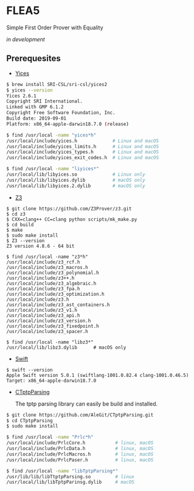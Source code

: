 # FLEA5
Simple First Order Prover with Equality

_in development_

## Prerequesites

- [Yices](http://yices.csl.sri.com)

```Bash
$ brew install SRI-CSL/sri-csl/yices2
$ yices --version
Yices 2.6.1
Copyright SRI International.
Linked with GMP 6.1.2
Copyright Free Software Foundation, Inc.
Build date: 2019-09-01
Platform: x86_64-apple-darwin18.7.0 (release)

$ find /usr/local -name "yices*h"
/usr/local/include/yices.h             # Linux and macOS
/usr/local/include/yices_limits.h      # Linux and macOS
/usr/local/include/yices_types.h       # Linux and macOS
/usr/local/include/yices_exit_codes.h  # Linux and macOS

$ find /usr/local -name "liyices*"
/usr/local/lib/libyices.so             # Linux only
/usr/local/lib/libyices.dylib          # macOS only
/usr/local/lib/libyices.2.dylib        # macOS only
```

- [Z3](https://github.com/Z3Prover/z3)

```
$ git clone https://github.com/Z3Prover/z3.git
$ cd z3
$ CXX=clang++ CC=clang python scripts/mk_make.py
$ cd build
$ make
$ sudo make install
$ Z3 --version
Z3 version 4.8.6 - 64 bit

$ find /usr/local -name "z3*h"
/usr/local/include/z3_rcf.h
/usr/local/include/z3_macros.h
/usr/local/include/z3_polynomial.h
/usr/local/include/z3++.h
/usr/local/include/z3_algebraic.h
/usr/local/include/z3_fpa.h
/usr/local/include/z3_optimization.h
/usr/local/include/z3.h
/usr/local/include/z3_ast_containers.h
/usr/local/include/z3_v1.h
/usr/local/include/z3_api.h
/usr/local/include/z3_version.h
/usr/local/include/z3_fixedpoint.h
/usr/local/include/z3_spacer.h

$ find /usr/local -name "libz3*"
/usr/local/lib/libz3.dylib      # macOS only
```

- [Swift](https://swift.org/)
```
$ swift --version
Apple Swift version 5.0.1 (swiftlang-1001.0.82.4 clang-1001.0.46.5)
Target: x86_64-apple-darwin18.7.0
```

- [CTptpParsing](/https://github.com/AleGit/CTptpParsing)

    The tptp parsing library can easily be build and installed.
```Bash
$ git clone https://github.com/AleGit/CTptpParsing.git
$ cd CTptpParsing
$ sudo make install

$ find /usr/local -name "Prlc*h"
/usr/local/include/PrlcCore.h           # linux, macOS
/usr/local/include/PrlcData.h           # linux, macOS
/usr/local/include/PrlcMacros.h         # linux, macOS
/usr/local/include/PrlcPaser.h          # linux, macOS

$ find /usr/local -name "libTptpParsing*"
/usr/lib/lib/libTtptpParsing.so         # linux
/usr/local/lib/libTptpParinsg.dylib     # macOS
```
